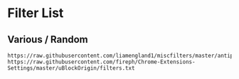 # Filter List




## Various / Random

```
https://raw.githubusercontent.com/liamengland1/miscfilters/master/antipaywall.txt
https://raw.githubusercontent.com/fireph/Chrome-Extensions-Settings/master/uBlockOrigin/filters.txt

```




